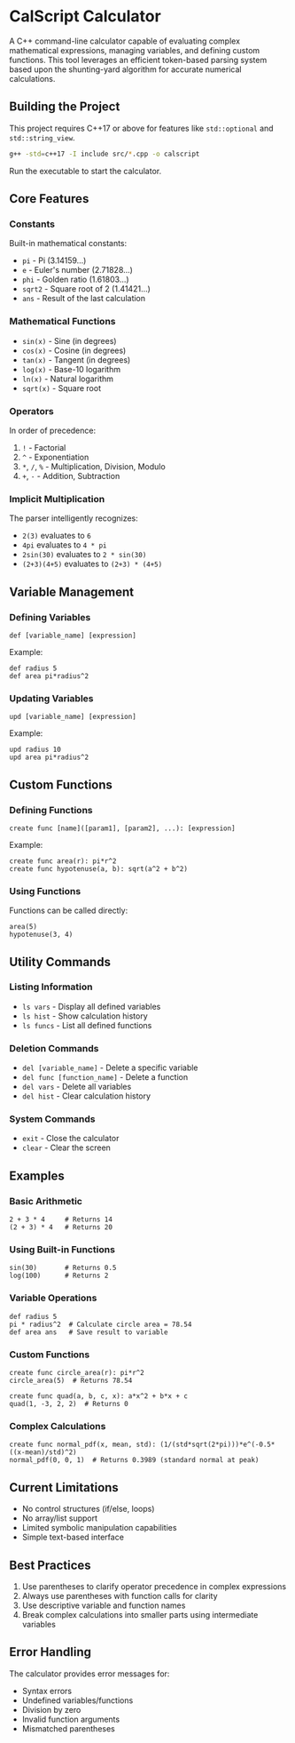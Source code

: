 # CalScript Calculator

A C++ command-line calculator capable of evaluating complex mathematical expressions, managing variables, and defining custom functions. This tool leverages an efficient token-based parsing system based upon the shunting-yard algorithm for accurate numerical calculations. 

## Building the Project

This project requires C++17 or above for features like `std::optional` and `std::string_view`.

```bash
g++ -std=c++17 -I include src/*.cpp -o calscript
```

Run the executable to start the calculator.

## Core Features

### Constants
Built-in mathematical constants:
* `pi` - Pi (3.14159...)
* `e` - Euler's number (2.71828...)
* `phi` - Golden ratio (1.61803...)
* `sqrt2` - Square root of 2 (1.41421...)
* `ans` - Result of the last calculation

### Mathematical Functions
* `sin(x)` - Sine (in degrees)
* `cos(x)` - Cosine (in degrees)
* `tan(x)` - Tangent (in degrees)
* `log(x)` - Base-10 logarithm
* `ln(x)` - Natural logarithm
* `sqrt(x)` - Square root

### Operators
In order of precedence:
1. `!` - Factorial
2. `^` - Exponentiation
3. `*`, `/`, `%` - Multiplication, Division, Modulo
4. `+`, `-` - Addition, Subtraction

### Implicit Multiplication
The parser intelligently recognizes:
* `2(3)` evaluates to `6`
* `4pi` evaluates to `4 * pi`
* `2sin(30)` evaluates to `2 * sin(30)`
* `(2+3)(4+5)` evaluates to `(2+3) * (4+5)`

## Variable Management

### Defining Variables
```
def [variable_name] [expression]
```

Example:
```
def radius 5
def area pi*radius^2
```

### Updating Variables
```
upd [variable_name] [expression]
```

Example:
```
upd radius 10
upd area pi*radius^2
```

## Custom Functions

### Defining Functions
```
create func [name]([param1], [param2], ...): [expression]
```

Example:
```
create func area(r): pi*r^2
create func hypotenuse(a, b): sqrt(a^2 + b^2)
```

### Using Functions
Functions can be called directly:
```
area(5)
hypotenuse(3, 4)
```

## Utility Commands

### Listing Information
* `ls vars` - Display all defined variables
* `ls hist` - Show calculation history
* `ls funcs` - List all defined functions

### Deletion Commands
* `del [variable_name]` - Delete a specific variable
* `del func [function_name]` - Delete a function
* `del vars` - Delete all variables
* `del hist` - Clear calculation history

### System Commands
* `exit` - Close the calculator
* `clear` - Clear the screen

## Examples

### Basic Arithmetic
```
2 + 3 * 4     # Returns 14
(2 + 3) * 4   # Returns 20
```

### Using Built-in Functions
```
sin(30)       # Returns 0.5
log(100)      # Returns 2
```

### Variable Operations
```
def radius 5
pi * radius^2  # Calculate circle area = 78.54
def area ans   # Save result to variable
```

### Custom Functions
```
create func circle_area(r): pi*r^2
circle_area(5)  # Returns 78.54

create func quad(a, b, c, x): a*x^2 + b*x + c
quad(1, -3, 2, 2)  # Returns 0
```

### Complex Calculations
```
create func normal_pdf(x, mean, std): (1/(std*sqrt(2*pi)))*e^(-0.5*((x-mean)/std)^2)
normal_pdf(0, 0, 1)  # Returns 0.3989 (standard normal at peak)
```

## Current Limitations
* No control structures (if/else, loops)
* No array/list support
* Limited symbolic manipulation capabilities
* Simple text-based interface

## Best Practices
1. Use parentheses to clarify operator precedence in complex expressions
2. Always use parentheses with function calls for clarity
3. Use descriptive variable and function names
4. Break complex calculations into smaller parts using intermediate variables

## Error Handling
The calculator provides error messages for:
* Syntax errors
* Undefined variables/functions
* Division by zero
* Invalid function arguments
* Mismatched parentheses